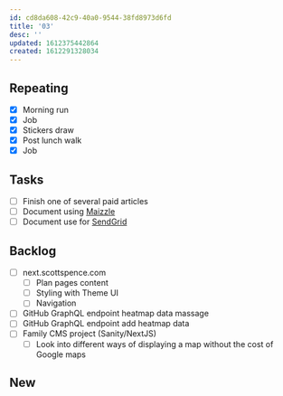 ```yaml
---
id: cd8da608-42c9-40a0-9544-38fd8973d6fd
title: '03'
desc: ''
updated: 1612375442864
created: 1612291328034
---
```


## Repeating

- [x] Morning run
- [x] Job
- [x] Stickers draw
- [x] Post lunch walk
- [x] Job

## Tasks

- [ ] Finish one of several paid articles
- [ ] Document using [Maizzle]
- [ ] Document use for [SendGrid]

## Backlog

- [ ] next.scottspence.com
  - [ ] Plan pages content
  - [ ] Styling with Theme UI
  - [ ] Navigation
- [ ] GitHub GraphQL endpoint heatmap data massage
- [ ] GitHub GraphQL endpoint add heatmap data
- [ ] Family CMS project (Sanity/NextJS)
  - [ ] Look into different ways of displaying a map without the cost
        of Google maps

## New

<!-- Links -->

[maizzle]: https://maizzle.com/
[sendgrid]: https://app.sendgrid.com
